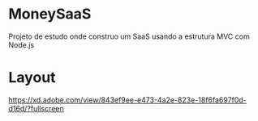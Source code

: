 # MoneySaaS
Projeto de estudo onde construo um SaaS usando a estrutura MVC com Node.js

# Layout
https://xd.adobe.com/view/843ef9ee-e473-4a2e-823e-18f6fa697f0d-d16d/?fullscreen
